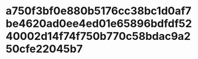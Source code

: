 # a750f3bf0e880b5176cc38bc1d0af7be4620ad0ee4ed01e65896bdfdf5240002d14f74f750b770c58bdac9a250cfe22045b7